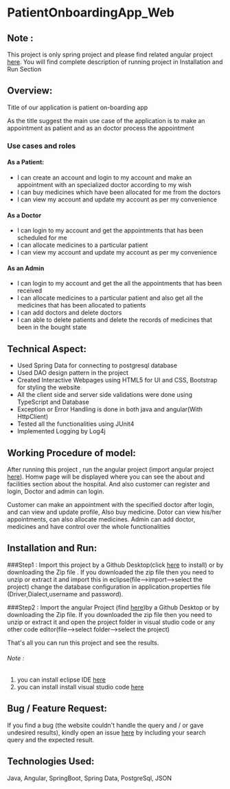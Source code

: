 # PatientOnboardingApp_Web

## Note :
  This project is only spring project and please find related angular project [here](https://github.com/PavanSaiSheshetti/PatientOnboardingApp_Angular). You will find complete 
  description of running project in Installation and Run Section
## Overview:

<p> Title of our application is patient on-boarding app</p>

<p> As the title suggest the main use case of the application is to make an appointment as patient and as an doctor process the appointment</p>

<h3>Use cases and roles</h3>
<H4>As a Patient:</h4>
<ul>
  <li>I can create an account and login to my account and make an appointment with an specialized doctor according to my wish</li>
  <li>I can buy medicines which have been allocated for me from the doctors</li>
  <li>I can view my account and update my account as per my convenience</li>
</ul>
<h4>As a Doctor</h4>
<ul>
  <li>I can login to my account and get the appointments that has been scheduled for me</li>
  <li>I can allocate medicines to a particular patient</li>
  <li>I can view my account and update my account as per my convenience</li>
</ul>
<h4>As an Admin</h4>
<ul>
  <li>I can login to my account and get the all the appointments that has been received</li>
  <li>I can allocate medicines to a particular patient and also get all the medicines that has been allocated to patients</li>
  <li>I can add doctors and delete doctors</li>
  <li>I can able to delete patients and delete the records of medicines that been in the bought state
</ul>

## Technical Aspect:
<ul>
<li>Used Spring Data for connecting to postgresql database </li>
<li>Used DAO design pattern in the project
<li>Created Interactive Webpages using HTML5 for UI and CSS, Bootstrap for styling the website
<li>All the client side and server side validations were done using TypeScript and Database
<li>Exception or Error Handling is done in both  java and angular(With HttpClient)
<li>Tested all the functionalities using JUnit4 
<li>Implemented Logging by Log4j
</ul>

## Working Procedure of model:

After running this project , run the angular project (import angular project [here](https://github.com/PavanSaiSheshetti/PatientOnboardingApp_Angular)). Homw page will be displayed where you can see the about and facilities section about the hospital. And also customer can register and login, Doctor and admin can login.

Customer can make an appointment with the specified doctor after login, and can view and update profile, Also buy medicine. Dotor can view his/her appointments, can also allocate medicines. Admin can add doctor, medicines and have control over the whole functionalities

## Installation and Run:

###Step1 :
Import this project by a Github Desktop(click [here](https://desktop.github.com/) to install) or by downloading the Zip file . If you downloaded the zip file then you need to unzip or extract it and import this in eclipse(file-->import-->select the project)
change the database configuration in application.properties file (Driver,Dialect,username and password).

###Step2 :
Import the angular Project (find [here](https://github.com/PavanSaiSheshetti/PatientOnboardingApp_Angular))by a Github Desktop or by downloading the Zip file. If you downloaded the zip file then you need to unzip or extract it and open the project folder in visual studio code or any other code editor(file-->select folder-->select the project)

That's all you can run this project and see the results.

###### Note :
<ol>
<li>you can install eclipse IDE <a href="https://www.eclipse.org/downloads/">here</a></li>
<li>you can install install visual studio code <a href="https://code.visualstudio.com/download">here</a></li>
</ol>

## Bug / Feature Request:

If you find a bug (the website couldn't handle the query and / or gave undesired results), kindly open an issue [here](https://github.com/PavanSaiSheshetti/PatientOnboardingApp_Web/issues/new) by including your search query and the expected result.


## Technologies Used:

Java, Angular, SpringBoot, Spring Data, PostgreSql, JSON

